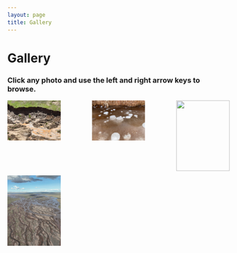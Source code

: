```yaml
---
layout: page
title: Gallery
---
```


# Gallery
### Click any photo and use the left and right arrow keys to browse.

<style>
.gallery-thumb {
  width: 100%;
  height: 180px; /* Adjust as needed */
  object-fit: cover;
  display: block;
}
</style>

<div style="display: flex; flex-wrap: wrap; gap: 10px; justify-content: space-between;">
 <a href="/files/images/fhs_rts.jpg" data-lightbox="gallery" data-title="" style="width: 24%;">
    <img src="/files/images/fhs_rts.jpg" class="gallery-thumb" loading="lazy" alt="" style="width: 100%; height: auto;" />
  </a>
  
  <a href="/files/images/fhs_bubble.jpg" data-lightbox="gallery" data-title="" style="width: 24%;">
    <img src="/files/images/fhs_bubble.jpg" class="gallery-thumb" loading="lazy" alt="" style="width: 100%; height: auto;" />
  </a>
  
  <a href="/files/images/yrsr_qml.jpg" data-lightbox="gallery" data-title="" style="width: 24%;">
    <img src="/files/images/yrsr_qml.jpg" class="gallery-thumb" loading="lazy" alt="" style="width: 100%; height: 160px; object-fit: cover; display: block;" />
  </a>
  
  <a href="/files/images/yrsr_tth.jpg" data-lightbox="gallery" data-title="" style="width: 24%;">
    <img src="/files/images/yrsr_tth.jpg" class="gallery-thumb" loading="lazy" alt="" style="width: 100%; height: 160px; object-fit: cover; display: block;" />
  </a>

  <!-- Continue as needed -->
</div>